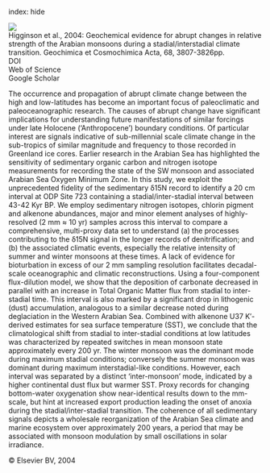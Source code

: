 index: hide

<div class="Citation">
    <div class="Citation-thumb CitationThumb-linked"  data-href="https://doi.org/10.1016/j.gca.2004.03.015">
      <img src="https://static.claimspace.cloud/climate-study-static/refs/thumbs/5/Higginson_et_al_2004-thumb.png" />
    </div>

  <div class="Citation-body">
    <div class="Citation-text">Higginson et al., 2004: Geochemical evidence for abrupt changes in relative strength of the Arabian monsoons during a stadial/interstadial climate transition. <span class="Article-journal">Geochimica et Cosmochimica Acta, </span><span class="Article-volume">68, </span>3807-3826pp.</div>
    <div class="Citation-links">
      <div class="CitationLink" data-href="https://doi.org/10.1016/j.gca.2004.03.015">
        <div class="CitationLink-icon CitationLink-Doi"></div>
        <div class="CitationLink-text">DOI</div>
      </div>
      <div class="CitationLink" data-href="http://cel.webofknowledge.com/InboundService.do?customersID=atyponcel&smartRedirect=yes&mode=FullRecord&IsProductCode=Yes&product=CEL&Init=Yes&Func=Frame&action=retrieve&SrcApp=literatum&SrcAuth=atyponcel&SID=7CNc3cIRaBKjGbSujFM&UT=WOS:000224198400001">
        <div class="CitationLink-icon CitationLink-Isi"></div>
        <div class="CitationLink-text">Web of Science</div>
      </div>
      <div class="CitationLink" data-href="https://scholar.google.com/scholar?q=10.1016/j.gca.2004.03.015">
        <div class="CitationLink-icon CitationLink-Scholar"></div>
        <div class="CitationLink-text">Google Scholar</div>
      </div>
    </div>
  </div>
</div>

The occurrence and propagation of abrupt climate change between the high and low-latitudes has become an important focus of paleoclimatic and paleoceanographic research. The causes of abrupt change have significant implications for understanding future manifestations of similar forcings under late Holocene (‘Anthropocene’) boundary conditions. Of particular interest are signals indicative of sub-millennial scale climate change in the sub-tropics of similar magnitude and frequency to those recorded in Greenland ice cores. Earlier research in the Arabian Sea has highlighted the sensitivity of sedimentary organic carbon and nitrogen isotope measurements for recording the state of the SW monsoon and associated Arabian Sea Oxygen Minimum Zone. In this study, we exploit the unprecedented fidelity of the sedimentary δ15N record to identify a 20 cm interval at ODP Site 723 containing a stadial/inter-stadial interval between 43-42 Kyr BP. We employ sedimentary nitrogen isotopes, chlorin pigment and alkenone abundances, major and minor element analyses of highly-resolved (2 mm ≈ 10 yr) samples across this interval to compare a comprehensive, multi-proxy data set to understand (a) the processes contributing to the δ15N signal in the longer records of denitrification; and (b) the associated climatic events, especially the relative intensity of summer and winter monsoons at these times. A lack of evidence for bioturbation in excess of our 2 mm sampling resolution facilitates decadal-scale oceanographic and climatic reconstructions. Using a four-component flux-dilution model, we show that the deposition of carbonate decreased in parallel with an increase in Total Organic Matter flux from stadial to inter-stadial time. This interval is also marked by a significant drop in lithogenic (dust) accumulation, analogous to a similar decrease noted during deglaciation in the Western Arabian Sea. Combined with alkenone U37                      K′-derived estimates for sea surface temperature (SST), we conclude that the climatological shift from stadial to inter-stadial conditions at low latitudes was characterized by repeated switches in mean monsoon state approximately every 200 yr. The winter monsoon was the dominant mode during maximum stadial conditions; conversely the summer monsoon was dominant during maximum interstadial-like conditions. However, each interval was separated by a distinct ‘inter-monsoon’ mode, indicated by a higher continental dust flux but warmer SST. Proxy records for changing bottom-water oxygenation show near-identical results down to the mm-scale, but hint at increased export production leading the onset of anoxia during the stadial/inter-stadial transition. The coherence of all sedimentary signals depicts a wholesale reorganization of the Arabian Sea climate and marine ecosystem over approximately 200 years, a period that may be associated with monsoon modulation by small oscillations in solar irradiance.

<div class="Citation-copy">
&copy; Elsevier BV, 2004
</div>
